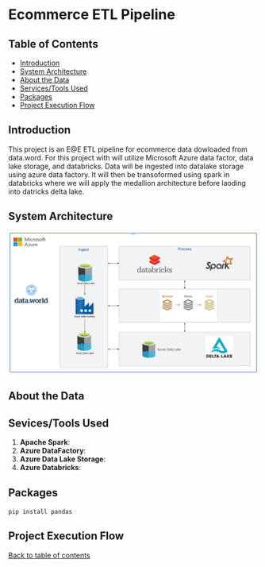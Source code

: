 # Ecommerce ETL Pipeline



## Table of Contents
- [Introduction]()
- [System Architecture]()
- [About the Data]()
- [Services/Tools Used]()
- [Packages]()
- [Project Execution Flow]()


## Introduction
This project is an E@E ETL pipeline for ecommerce data dowloaded from data.word.  For this project with will utilize Microsoft Azure data factor, data lake storage, and databricks. Data will be ingested into datalake storage using azure data factory.  It will then be transoformed using spark in databricks where we will apply the medallion architecture before laoding into datricks delta lake.



## System Architecture
![Architecture Diagram](https://github.com/alycet/ecom-etl-pipeline/blob/main/Ecom-Azure-ETL-Architecture.png)
## About the Data



## Sevices/Tools Used
1. **Apache Spark**:
2. **Azure DataFactory**:
3. **Azure Data Lake Storage**:
4. **Azure Databricks**:


## Packages

```
pip install pandas
```

## Project Execution Flow
[Back to table of contents](https://github.com/alycet/ecom-etl-pipeline/tree/main?tab=readme-ov-file#ecommerce-etl-pipeline)



